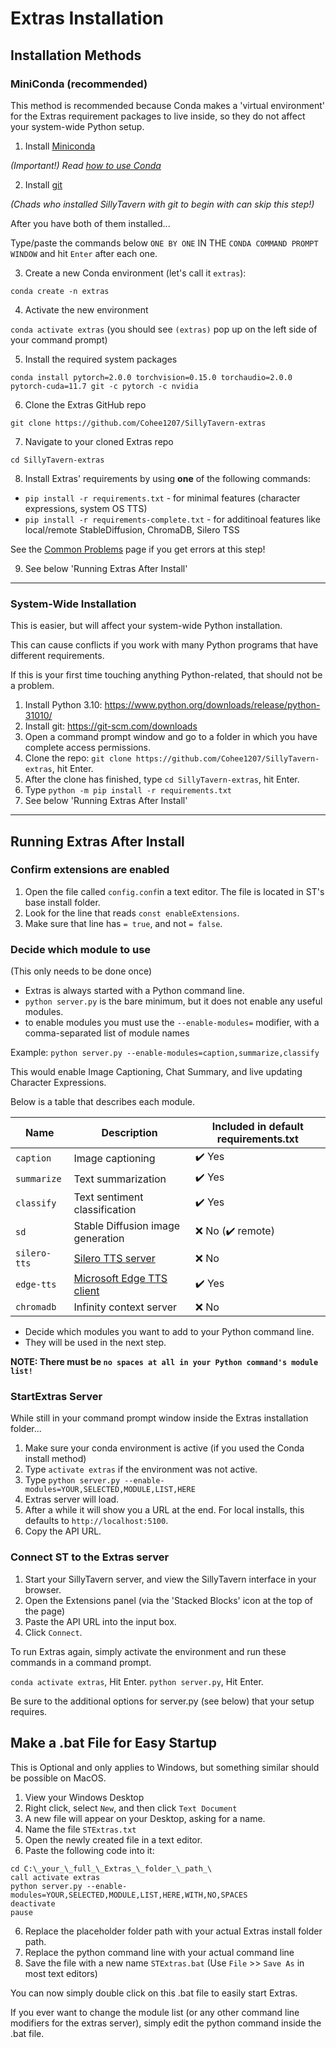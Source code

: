 # Extras Installation

## Installation Methods

### MiniConda (recommended)

This method is recommended because Conda makes a 'virtual environment' for the Extras requirement packages to live inside, so they do not affect your system-wide Python setup.

1. Install [Miniconda](https://docs.conda.io/en/latest/miniconda.html)

_(Important!) Read [how to use Conda](https://conda.io/projects/conda/en/latest/user-guide/getting-started.html)_

2. Install [git](https://git-scm.com/downloads)

_(Chads who installed SillyTavern with git to begin with can skip this step!)_

After you have both of them installed...

Type/paste the commands below `ONE BY ONE` IN THE `CONDA COMMAND PROMPT WINDOW` and hit `Enter` after each one.

3. Create a new Conda environment (let's call it `extras`):

`conda create -n extras`

4. Activate the new environment

`conda activate extras` (you should see `(extras)` pop up on the left side of your command prompt)

5. Install the required system packages

`conda install pytorch=2.0.0 torchvision=0.15.0 torchaudio=2.0.0 pytorch-cuda=11.7 git -c pytorch -c nvidia`

6. Clone the Extras GitHub repo

`git clone https://github.com/Cohee1207/SillyTavern-extras`

7. Navigate to your cloned Extras repo

`cd SillyTavern-extras`

8. Install Extras' requirements by using **one** of the following commands:

* `pip install -r requirements.txt` - for minimal features (character expressions, system OS TTS)
* `pip install -r requirements-complete.txt` - for additinoal features like local/remote StableDiffusion, ChromaDB, Silero TSS

See the [Common Problems](https://docs.sillytavern.app/extras-installation/common-problems/) page if you get errors at this step!

9. See below 'Running Extras After Install'

---

### System-Wide Installation

This is easier, but will affect your system-wide Python installation.

This can cause conflicts if you work with many Python programs that have different requirements.

If this is your first time touching anything Python-related, that should not be a problem.

1. Install Python 3.10: <https://www.python.org/downloads/release/python-31010/>
2. Install git: <https://git-scm.com/downloads>
3. Open a command prompt window and go to a folder in which you have complete access permissions.
4. Clone the repo: `git clone https://github.com/Cohee1207/SillyTavern-extras`, hit Enter.
5. After the clone has finished, type `cd SillyTavern-extras`, hit Enter.
6. Type `python -m pip install -r requirements.txt`
7. See below 'Running Extras After Install'

---

## Running Extras After Install

### Confirm extensions are enabled

1. Open the file called `config.conf`in a text editor. The file is located in ST's base install folder.
2. Look for the line that reads `const enableExtensions`.
3. Make sure that line has `= true`, and not `= false`.

### Decide which module to use

(This only needs to be done once)

* Extras is always started with a Python command line.
* `python server.py` is the bare minimum, but it does not enable any useful modules.
* to enable modules you must use the `--enable-modules=` modifier, with a comma-separated list of module names

Example: `python server.py --enable-modules=caption,summarize,classify`

This would enable Image Captioning, Chat Summary, and live updating Character Expressions.

Below is a table that describes each module.

| Name        | Description                       | Included in default requirements.txt       |
| ----------- | --------------------------------- | ------ |
| `caption`   | Image captioning                  | ✔️ Yes        |
| `summarize` | Text summarization                | ✔️ Yes    |
| `classify`  | Text sentiment classification     | ✔️ Yes      |
| `sd`        | Stable Diffusion image generation | :x: No (✔️ remote)      |
| `silero-tts`       | [Silero TTS server](https://github.com/ouoertheo/silero-api-server) | :x: No |
| `edge-tts` | [Microsoft Edge TTS client](https://github.com/rany2/edge-tts) | ✔️ Yes |
| `chromadb`  | Infinity context server           | :x: No |

* Decide which modules you want to add to your Python command line.
* They will be used in the next step.

**NOTE: There must be `no spaces at all in your Python command's module list!`**

### StartExtras Server

While still in your command prompt window inside the Extras installation folder...

1. Make sure your conda environment is active (if you used the Conda install method)
2. Type `activate extras` if the environment was not active.
3. Type `python server.py --enable-modules=YOUR,SELECTED,MODULE,LIST,HERE`
4. Extras server will load.
5. After a while it will show you a URL at the end. For local installs, this defaults to `http://localhost:5100`.
6. Copy the API URL.

### Connect ST to the Extras server

1. Start your SillyTavern server, and view the SillyTavern interface in your browser.
2. Open the Extensions panel (via the 'Stacked Blocks' icon at the top of the page)
3. Paste the API URL into the input box.
4. Click `Connect`.

To run Extras again, simply activate the environment and run these commands in a command prompt.

`conda activate extras`, Hit Enter.
`python server.py`, Hit Enter.

Be sure to the additional options for server.py (see below) that your setup requires.

## Make a .bat File for Easy Startup

This is Optional and only applies to Windows, but something similar should be possible on MacOS.

1. View your Windows Desktop
2. Right click, select `New`, and then click `Text Document`
3. A new file will appear on your Desktop, asking for a name.
4. Name the file `STExtras.txt`
4. Open the newly created file in a text editor.
5. Paste the following code into it:

```
cd C:\_your_\_full_\_Extras_\_folder_\_path_\
call activate extras
python server.py --enable-modules=YOUR,SELECTED,MODULE,LIST,HERE,WITH,NO,SPACES
deactivate
pause
```

6. Replace the placeholder folder path with your actual Extras install folder path.
7. Replace the python command line with your actual command line
8. Save the file with a new name `STExtras.bat` (Use `File` >> `Save As` in most text editors)

You can now simply double click on this .bat file to easily start Extras.

If you ever want to change the module list (or any other command line modifiers for the extras server), simply edit the python command inside the .bat file.

